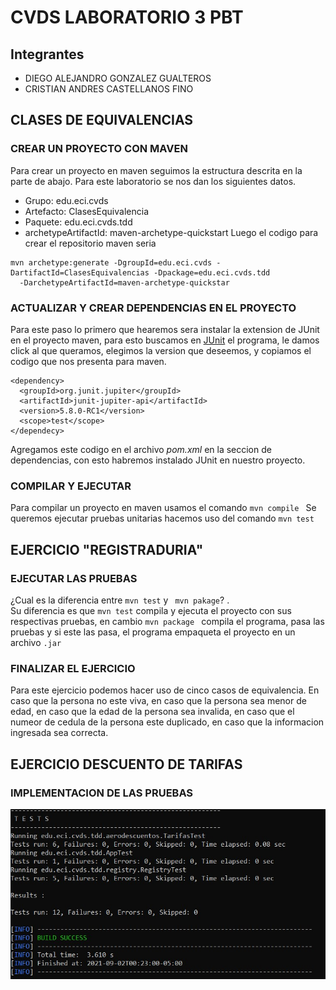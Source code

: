 # CVDS LABORATORIO 3 PBT
## Integrantes  
  - DIEGO ALEJANDRO GONZALEZ GUALTEROS
  - CRISTIAN ANDRES CASTELLANOS FINO  
## CLASES DE EQUIVALENCIAS  
### CREAR UN PROYECTO CON MAVEN
  Para crear un proyecto en maven seguimos la estructura descrita en la parte de abajo. Para este laboratorio se nos dan los siguientes datos.  
  - Grupo: edu.eci.cvds
  - Artefacto: ClasesEquivalencia
  - Paquete: edu.eci.cvds.tdd
  - archetypeArtifactId: maven-archetype-quickstart
  Luego el codigo para crear el repositorio maven seria
  ```
  mvn archetype:generate -DgroupId=edu.eci.cvds -DartifactId=ClasesEquivalencias -Dpackage=edu.eci.cvds.tdd 
    -DarchetypeArtifactId=maven-archetype-quickstar
 ``` 
 ### ACTUALIZAR Y CREAR DEPENDENCIAS EN EL PROYECTO  
  Para este paso lo primero que hearemos sera instalar la extension de JUnit en el proyecto maven, para esto buscamos en [JUnit](https://mvnrepository.com/search?q=JUnit) el programa, le damos click al que queramos, elegimos la version que deseemos, y copiamos el codigo que nos presenta para maven.
  ``` 
<dependency>
    <groupId>org.junit.jupiter</groupId>
    <artifactId>junit-jupiter-api</artifactId>
    <version>5.8.0-RC1</version>
    <scope>test</scope>
</dependecy>
  ```
  Agregamos este codigo en el archivo _pom.xml_ en la seccion de dependencias, con esto habremos instalado JUnit en nuestro proyecto.
### COMPILAR Y EJECUTAR
  Para compilar un proyecto en maven usamos el comando ```mvn compile ```
  Se queremos ejecutar pruebas unitarias hacemos uso del comando ```mvn test```
## EJERCICIO "REGISTRADURIA"
### EJECUTAR LAS PRUEBAS
  ¿Cual es la diferencia entre ```mvn test``` y ``` mvn pakage```? .  
  Su diferencia es que ```mvn test``` compila y ejecuta el proyecto con sus respectivas pruebas, en cambio ```mvn package ``` compila el programa, pasa las pruebas y si este las pasa, el programa empaqueta el proyecto en un archivo ```.jar ```
### FINALIZAR EL EJERCICIO
  Para este ejercicio podemos hacer uso de cinco casos de equivalencia. En caso que la persona no este viva, en caso que la persona sea menor de edad, en caso que la edad de la persona sea invalida, en caso que el numeor de cedula de la persona este duplicado, en caso que la informacion ingresada sea correcta.
## EJERCICIO DESCUENTO DE TARIFAS
### IMPLEMENTACION DE LAS PRUEBAS
  ![test aerodescuentos](https://github.com/DiegoGonzalez2807/lab3-cvds/blob/master/images/test.jpg)

